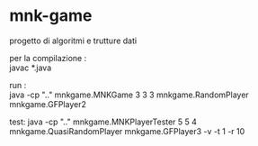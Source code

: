 # mnk-game

progetto di algoritmi e trutture dati 

per la compilazione :    
javac *.java 

run :   
java -cp ".." mnkgame.MNKGame 3 3 3 mnkgame.RandomPlayer mnkgame.GFPlayer2

test:
java -cp ".." mnkgame.MNKPlayerTester 5 5 4 mnkgame.QuasiRandomPlayer mnkgame.GFPlayer3 -v -t 1 -r 10
